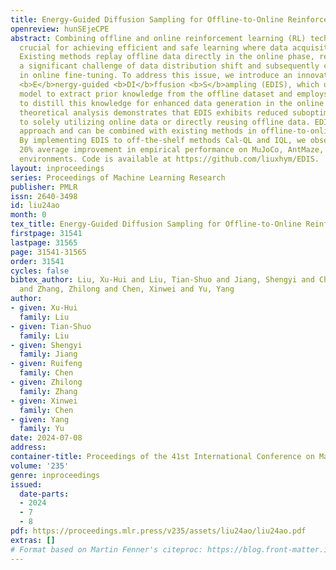 ```yaml
---
title: Energy-Guided Diffusion Sampling for Offline-to-Online Reinforcement Learning
openreview: hunSEjeCPE
abstract: Combining offline and online reinforcement learning (RL) techniques is indeed
  crucial for achieving efficient and safe learning where data acquisition is expensive.
  Existing methods replay offline data directly in the online phase, resulting in
  a significant challenge of data distribution shift and subsequently causing inefficiency
  in online fine-tuning. To address this issue, we introduce an innovative approach,
  <b>E</b>nergy-guided <b>DI</b>ffusion <b>S</b>ampling (EDIS), which utilizes a diffusion
  model to extract prior knowledge from the offline dataset and employs energy functions
  to distill this knowledge for enhanced data generation in the online phase. The
  theoretical analysis demonstrates that EDIS exhibits reduced suboptimality compared
  to solely utilizing online data or directly reusing offline data. EDIS is a plug-in
  approach and can be combined with existing methods in offline-to-online RL setting.
  By implementing EDIS to off-the-shelf methods Cal-QL and IQL, we observe a notable
  20% average improvement in empirical performance on MuJoCo, AntMaze, and Adroit
  environments. Code is available at https://github.com/liuxhym/EDIS.
layout: inproceedings
series: Proceedings of Machine Learning Research
publisher: PMLR
issn: 2640-3498
id: liu24ao
month: 0
tex_title: Energy-Guided Diffusion Sampling for Offline-to-Online Reinforcement Learning
firstpage: 31541
lastpage: 31565
page: 31541-31565
order: 31541
cycles: false
bibtex_author: Liu, Xu-Hui and Liu, Tian-Shuo and Jiang, Shengyi and Chen, Ruifeng
  and Zhang, Zhilong and Chen, Xinwei and Yu, Yang
author:
- given: Xu-Hui
  family: Liu
- given: Tian-Shuo
  family: Liu
- given: Shengyi
  family: Jiang
- given: Ruifeng
  family: Chen
- given: Zhilong
  family: Zhang
- given: Xinwei
  family: Chen
- given: Yang
  family: Yu
date: 2024-07-08
address:
container-title: Proceedings of the 41st International Conference on Machine Learning
volume: '235'
genre: inproceedings
issued:
  date-parts:
  - 2024
  - 7
  - 8
pdf: https://proceedings.mlr.press/v235/assets/liu24ao/liu24ao.pdf
extras: []
# Format based on Martin Fenner's citeproc: https://blog.front-matter.io/posts/citeproc-yaml-for-bibliographies/
---
```


